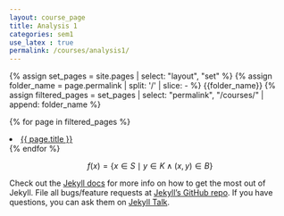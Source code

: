 ```yaml
---
layout: course_page
title: Analysis 1
categories: sem1
use_latex : true
permalink: /courses/analysis1/
---
```


{% assign set_pages = site.pages | select: "layout", "set" %}
{% assign folder_name = page.permalink | split: '/' | slice: - %}
{{folder_name}}
{% assign filtered_pages = set_pages | select: "permalink", "/courses/" | append: folder_name %}

{% for page in filtered_pages %}
  <li><a href="{{ page.url | relative_url }}">{{ page.title }}</a></li>
{% endfor %}



$$f(x) = \{x \in S \mid y \in K \land (x, y) \in B \}$$

Check out the [Jekyll docs][jekyll-docs] for more info on how to get the most out of Jekyll. File all bugs/feature requests at [Jekyll’s GitHub repo][jekyll-gh]. If you have questions, you can ask them on [Jekyll Talk][jekyll-talk].

[jekyll-docs]: https://jekyllrb.com/docs/home
[jekyll-gh]:   https://github.com/jekyll/jekyll
[jekyll-talk]: https://talk.jekyllrb.com/
